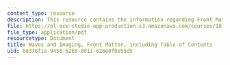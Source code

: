```yaml
---
content_type: resource
description: This resource contains the information regarding Front Matter.
file: https://ol-ocw-studio-app-production.s3.amazonaws.com/courses/18-325-topics-in-applied-mathematics-waves-and-imaging-fall-2015/b8376f1e945862668d11626e0f0e55d5_MIT18_325F15_FrontMatter.pdf
file_type: application/pdf
resourcetype: Document
title: Waves and Imaging, Front Matter, including Table of Contents
uid: b8376f1e-9458-6266-8d11-626e0f0e55d5
---
```

